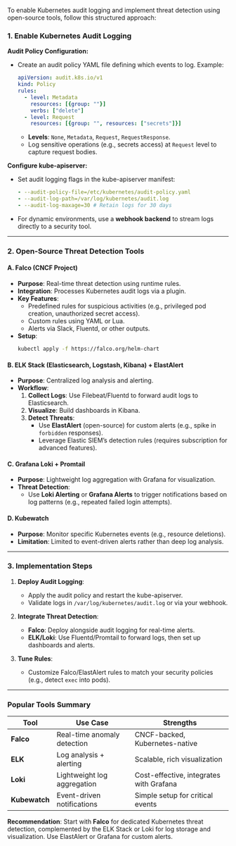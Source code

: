 To enable Kubernetes audit logging and implement threat detection using open-source tools, follow this structured approach:

### **1. Enable Kubernetes Audit Logging**
**Audit Policy Configuration:**
- Create an audit policy YAML file defining which events to log. Example:
  ```yaml
  apiVersion: audit.k8s.io/v1
  kind: Policy
  rules:
    - level: Metadata
      resources: [{group: ""}]
      verbs: ["delete"]
    - level: Request
      resources: [{group: "", resources: ["secrets"]}]
  ```
  - **Levels**: `None`, `Metadata`, `Request`, `RequestResponse`.
  - Log sensitive operations (e.g., secrets access) at `Request` level to capture request bodies.

**Configure kube-apiserver:**
- Set audit logging flags in the kube-apiserver manifest:
  ```yaml
  - --audit-policy-file=/etc/kubernetes/audit-policy.yaml
  - --audit-log-path=/var/log/kubernetes/audit.log
  - --audit-log-maxage=30 # Retain logs for 30 days
  ```
- For dynamic environments, use a **webhook backend** to stream logs directly to a security tool.

---

### **2. Open-Source Threat Detection Tools**

#### **A. Falco (CNCF Project)**
- **Purpose**: Real-time threat detection using runtime rules.
- **Integration**: Processes Kubernetes audit logs via a plugin.
- **Key Features**:
  - Predefined rules for suspicious activities (e.g., privileged pod creation, unauthorized secret access).
  - Custom rules using YAML or Lua.
  - Alerts via Slack, Fluentd, or other outputs.
- **Setup**:
  ```bash
  kubectl apply -f https://falco.org/helm-chart
  ```

#### **B. ELK Stack (Elasticsearch, Logstash, Kibana) + ElastAlert**
- **Purpose**: Centralized log analysis and alerting.
- **Workflow**:
  1. **Collect Logs**: Use Filebeat/Fluentd to forward audit logs to Elasticsearch.
  2. **Visualize**: Build dashboards in Kibana.
  3. **Detect Threats**:
     - Use **ElastAlert** (open-source) for custom alerts (e.g., spike in `forbidden` responses).
     - Leverage Elastic SIEM’s detection rules (requires subscription for advanced features).

#### **C. Grafana Loki + Promtail**
- **Purpose**: Lightweight log aggregation with Grafana for visualization.
- **Threat Detection**:
  - Use **Loki Alerting** or **Grafana Alerts** to trigger notifications based on log patterns (e.g., repeated failed login attempts).

#### **D. Kubewatch**
- **Purpose**: Monitor specific Kubernetes events (e.g., resource deletions).
- **Limitation**: Limited to event-driven alerts rather than deep log analysis.

---

### **3. Implementation Steps**
1. **Deploy Audit Logging**:
   - Apply the audit policy and restart the kube-apiserver.
   - Validate logs in `/var/log/kubernetes/audit.log` or via your webhook.

2. **Integrate Threat Detection**:
   - **Falco**: Deploy alongside audit logging for real-time alerts.
   - **ELK/Loki**: Use Fluentd/Promtail to forward logs, then set up dashboards and alerts.

3. **Tune Rules**:
   - Customize Falco/ElastAlert rules to match your security policies (e.g., detect `exec` into pods).

---

### **Popular Tools Summary**
| Tool          | Use Case                          | Strengths                               |
|---------------|-----------------------------------|-----------------------------------------|
| **Falco**     | Real-time anomaly detection       | CNCF-backed, Kubernetes-native          |
| **ELK**       | Log analysis + alerting           | Scalable, rich visualization            |
| **Loki**      | Lightweight log aggregation       | Cost-effective, integrates with Grafana |
| **Kubewatch** | Event-driven notifications        | Simple setup for critical events        |

**Recommendation**: Start with **Falco** for dedicated Kubernetes threat detection, complemented by the ELK Stack or Loki for log storage and visualization. Use ElastAlert or Grafana for custom alerts.
